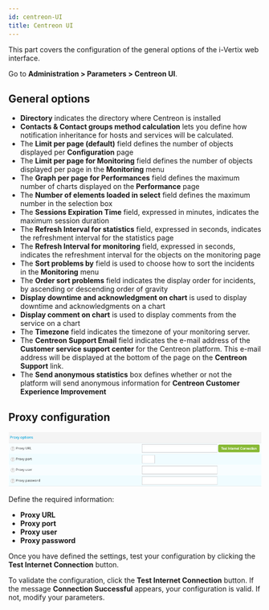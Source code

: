```yaml
---
id: centreon-UI
title: Centreon UI
---
```


This part covers the configuration of the general options of the i-Vertix web
interface.

Go to **Administration > Parameters > Centreon UI**.

## General options

- **Directory** indicates the directory where Centreon is installed
- **Contacts & Contact groups method calculation** lets you define how
notification inheritance for hosts and services will be calculated.
- The **Limit per page (default)** field defines the number of objects displayed
per **Configuration** page
- The **Limit per page for Monitoring** field defines the number of objects
displayed per page in the **Monitoring** menu
- The **Graph per page for Performances** field defines the maximum number of
charts displayed on the **Performance** page
- The **Number of elements loaded in select** field defines the maximum number in
the selection box
- The **Sessions Expiration Time** field, expressed in minutes, indicates the
maximum session duration
- The **Refresh Interval for statistics** field, expressed in seconds, indicates
the refreshment interval for the statistics page
- The **Refresh Interval for monitoring** field, expressed in seconds, indicates
the refreshment interval for the objects on the monitoring page
- The **Sort problems by** field is used to choose how to sort the incidents in
the **Monitoring** menu
- The **Order sort problems** field indicates the display order for incidents, by
ascending or descending order of gravity
- **Display downtime and acknowledgment on chart** is used to display downtime
and acknowledgments on a chart
- **Display comment on chart** is used to display comments from the service on a chart
- The **Timezone** field indicates the timezone of your monitoring server.
- The **Centreon Support Email** field indicates the e-mail address of the
**Customer service support center** for the Centreon platform. This e-mail
address will be displayed at the bottom of the page on the **Centreon
Support** link.
- The **Send anonymous statistics** box defines whether or not the platform will
send anonymous information for **Centreon Customer Experience Improvement**

## Proxy configuration

![image](../../assets/administration/centreon-ui/proxy_configuration.png)

Define the required information:

- **Proxy URL**
- **Proxy port**
- **Proxy user**
- **Proxy password**

Once you have defined the settings, test your configuration by clicking the **Test Internet Connection** button.

To validate the configuration, click the **Test Internet Connection** button. If the message
**Connection Successful** appears, your configuration is valid. If not, modify your parameters.

